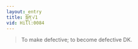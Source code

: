 ```yaml
---
layout: entry
title: སྐྱོན་√1
vid: Hill:0084
---
```

> To make defective; to become defective DK\.


